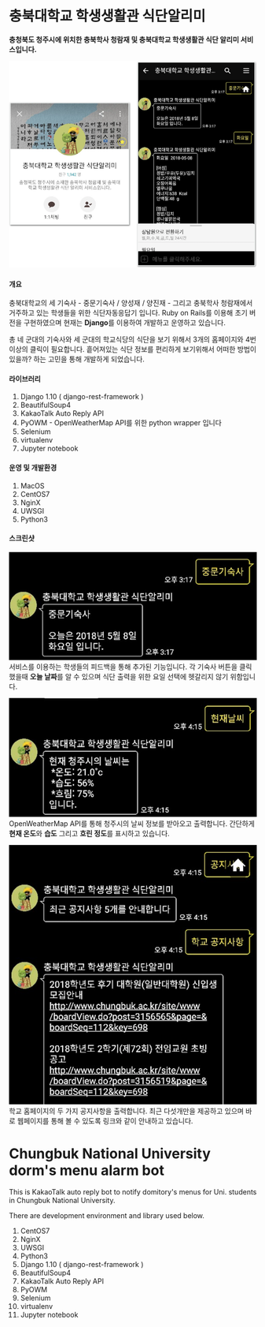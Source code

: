 # 충북대학교 학생생활관 식단알리미
**충청북도 청주시에 위치한 충북학사 청람재 및 충북대학교 학생생활관 식단 알리미 서비스입니다.**

![portfolio](./forReadme/portfolio.png)

#### 개요

충북대학교의 세 기숙사 - 중문기숙사 / 양성재 / 양진재 - 그리고 충북학사 청람재에서 거주하고 있는 학생들을 위한 식단자동응답기 입니다. Ruby on Rails를 이용해 초기 버전을 구현하였으며 현재는 **Django**를 이용하여 개발하고 운영하고 있습니다.

총 네 군대의 기숙사와 세 군대의 학교식당의 식단을 보기 위해서 3개의 홈페이지와 4번 이상의 클릭이 필요합니다. 흩어져있는 식단 정보를 편리하게 보기위해서 어떠한 방법이 있을까? 하는 고민을 통해 개발하게 되었습니다.

#### 라이브러리

1. Django 1.10 ( django-rest-framework )
2. BeautifulSoup4
3. KakaoTalk Auto Reply API
4. PyOWM - OpenWeatherMap API를 위한 python wrapper 입니다
5. Selenium
6. virtualenv
7. Jupyter notebook

#### 운영 및 개발환경

1. MacOS
2. CentOS7
3. NginX
4. UWSGI
5. Python3

#### 스크린샷

![portfolio](./forReadme/date.png) 
서비스를 이용하는 학생들의 피드백을 통해 추가된 기능입니다. 각 기숙사 버튼을 클릭했을때 **오늘 날짜**를 알 수 있으며 식단 출력을 위한 요일 선택에 헷갈리지 않기 위함입니다. 

![portfolio](./forReadme/weather.png) 
OpenWeatherMap API를 통해 청주시의 날씨 정보를 받아오고 출력합니다. 간단하게 **현재 온도**와 **습도** 그리고 **흐린 정도**를 표시하고 있습니다.

![portfolio](./forReadme/notice.png) 
학교 홈페이지의 두 가지 공지사항을 출력합니다. 최근 다섯개만을 제공하고 있으며 바로 웹페이지를 통해 볼 수 있도록 링크와 같이 안내하고 있습니다.



# Chungbuk National University dorm's menu alarm bot

This is KakaoTalk auto reply bot to notify domitory's menus for Uni. students in Chungbuk National University.

There are development environment and library used below.

1. CentOS7
2. NginX
3. UWSGI
4. Python3
5. Django 1.10 ( django-rest-framework )
6. BeautifulSoup4
7. KakaoTalk Auto Reply API
8. PyOWM
9. Selenium
10. virtualenv
11. Jupyter notebook